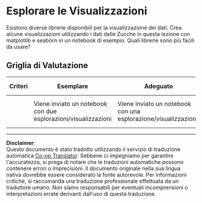 <!--
CO_OP_TRANSLATOR_METADATA:
{
  "original_hash": "4485a1ed4dd1b5647365e3d87456515d",
  "translation_date": "2025-08-29T20:37:43+00:00",
  "source_file": "2-Regression/2-Data/assignment.md",
  "language_code": "it"
}
-->
# Esplorare le Visualizzazioni

Esistono diverse librerie disponibili per la visualizzazione dei dati. Crea alcune visualizzazioni utilizzando i dati delle Zucche in questa lezione con matplotlib e seaborn in un notebook di esempio. Quali librerie sono più facili da usare?

## Griglia di Valutazione

| Criteri  | Esemplare | Adeguato | Da Migliorare |
| -------- | --------- | -------- | -------------- |
|          | Viene inviato un notebook con due esplorazioni/visualizzazioni         | Viene inviato un notebook con una esplorazione/visualizzazione       | Non viene inviato alcun notebook             |

---

**Disclaimer**:  
Questo documento è stato tradotto utilizzando il servizio di traduzione automatica [Co-op Translator](https://github.com/Azure/co-op-translator). Sebbene ci impegniamo per garantire l'accuratezza, si prega di notare che le traduzioni automatiche possono contenere errori o imprecisioni. Il documento originale nella sua lingua nativa dovrebbe essere considerato la fonte autorevole. Per informazioni critiche, si raccomanda una traduzione professionale effettuata da un traduttore umano. Non siamo responsabili per eventuali incomprensioni o interpretazioni errate derivanti dall'uso di questa traduzione.